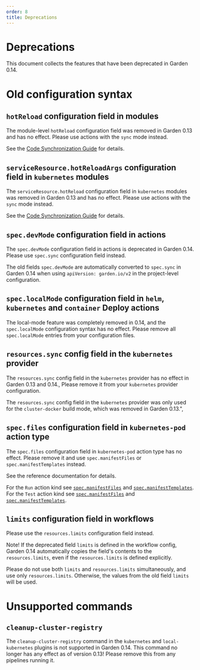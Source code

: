 ```yaml
---
order: 8
title: Deprecations
---
```


# Deprecations

This document collects the features that have been deprecated in Garden 0.14.

<!-- DO NOT CHANGE BELOW - AUTO-GENERATED -->
<!-- This section is auto-generated by `npm run generate-docs`. Any changes above these comments will be preserved. Make changes to deprecations in `deprecations.ts`. -->

# Old configuration syntax

<h2 id="hotreload"><code>hotReload</code> configuration field in modules</h2>

The module-level `hotReload` configuration field was removed in Garden 0.13 and has no effect. Please use actions with the `sync` mode instead.

See the [Code Synchronization Guide](../features/code-synchronization.md) for details.

<h2 id="hotreloadargs"><code>serviceResource.hotReloadArgs</code> configuration field in <code>kubernetes</code> modules</h2>

The `serviceResource.hotReload` configuration field in `kubernetes` modules was removed in Garden 0.13 and has no effect. Please use actions with the `sync` mode instead.

See the [Code Synchronization Guide](../features/code-synchronization.md) for details.

<h2 id="devmode"><code>spec.devMode</code> configuration field in actions</h2>

The `spec.devMode` configuration field in actions is deprecated in Garden 0.14. Please use `spec.sync` configuration field instead.

The old fields `spec.devMode` are automatically converted to `spec.sync` in Garden 0.14 when using `apiVersion: garden.io/v2` in the project-level configuration.

<h2 id="localmode"><code>spec.localMode</code> configuration field in <code>helm</code>, <code>kubernetes</code> and <code>container</code> Deploy actions</h2>

The local-mode feature was completely removed in 0.14, and the `spec.localMode` configuration syntax has no effect. Please remove all `spec.localMode` entries from your configuration files.

<h2 id="kubernetesprovidersyncresourcelimit"><code>resources.sync</code> config field in the <code>kubernetes</code> provider</h2>

The `resources.sync` config field in the `kubernetes` provider has no effect in Garden 0.13 and 0.14., Please remove it from your `kubernetes` provider configuration.

The `resources.sync` config field in the `kubernetes` provider was only used for the `cluster-docker` build mode, which was removed in Garden 0.13.",

<h2 id="kubernetespodspecfiles"><code>spec.files</code> configuration field in <code>kubernetes-pod</code> action type</h2>

The `spec.files` configuration field in `kubernetes-pod` action type has no effect. Please remove it and use `spec.manifestFiles` or `spec.manifestTemplates` instead.

See the reference documentation for details.

For the `Run` action kind see [`spec.manifestFiles`](../reference/action-types/Run/kubernetes-pod.md#spec.manifestfiles) and [`spec.manifestTemplates`](../reference/action-types/Run/kubernetes-pod.md#spec.manifesttemplates).
For the `Test` action kind see [`spec.manifestFiles`](../reference/action-types/Test/kubernetes-pod.md#spec.manifestfiles) and [`spec.manifestTemplates`](../reference/action-types/Test/kubernetes-pod.md#spec.manifesttemplates).

<h2 id="workflowlimits"><code>limits</code> configuration field in workflows</h2>

Please use the `resources.limits` configuration field instead.

Note! If the deprecated field `limits` is defined in the workflow config,
Garden 0.14 automatically copies the field's contents to the `resources.limits`,
even if the `resources.limits` is defined explicitly.

Please do not use both `limits` and `resources.limits` simultaneously,
and use only `resources.limits`. Otherwise, the values from the old field `limits` will be used.

# Unsupported commands

<h2 id="kubernetesplugincleanupclusterregistrycommand"><code>cleanup-cluster-registry</code></h2>

The `cleanup-cluster-registry` command in the `kubernetes` and `local-kubernetes` plugins is not supported in Garden 0.14. This command no longer has any effect as of version 0.13! Please remove this from any pipelines running it.